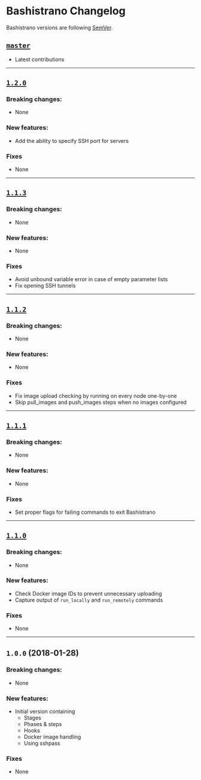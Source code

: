 # Bashistrano Changelog

Bashistrano versions are following [SemVer](http://semver.org).

## [`master`]

[`master`]: https://github.com/team-supercharge/bashistrano/compare/v1.2.0...HEAD

* Latest contributions

---

## [`1.2.0`]

[`1.2.0`]: https://github.com/team-supercharge/bashistrano/compare/v1.1.3...v1.2.0

### Breaking changes:

* None

### New features:

* Add the ability to specify SSH port for servers

### Fixes

* None

---

## [`1.1.3`]

[`1.1.3`]: https://github.com/team-supercharge/bashistrano/compare/v1.1.2...v1.1.3

### Breaking changes:

* None

### New features:

* None

### Fixes

* Avoid unbound variable error in case of empty parameter lists
* Fix opening SSH tunnels

---

## [`1.1.2`]

[`1.1.2`]: https://github.com/team-supercharge/bashistrano/compare/v1.1.1...v1.1.2

### Breaking changes:

* None

### New features:

* None

### Fixes

* Fix image upload checking by running on every node one-by-one
* Skip pull_images and push_images steps when no images configured

---

## [`1.1.1`]

[`1.1.1`]: https://github.com/team-supercharge/bashistrano/compare/v1.1.0...v1.1.1

### Breaking changes:

* None

### New features:

* None

### Fixes

* Set proper flags for failing commands to exit Bashistrano

---

## [`1.1.0`]

[`1.1.0`]: https://github.com/team-supercharge/bashistrano/compare/v1.0.0...v1.1.0

### Breaking changes:

* None

### New features:

* Check Docker image IDs to prevent unnecessary uploading
* Capture output of `run_locally` and `run_remotely` commands

### Fixes

* None

---

## `1.0.0` (2018-01-28)

### Breaking changes:

* None

### New features:

* Initial version containing
  - Stages
  - Phases & steps
  - Hooks
  - Docker image handling
  - Using sshpass

### Fixes

* None
